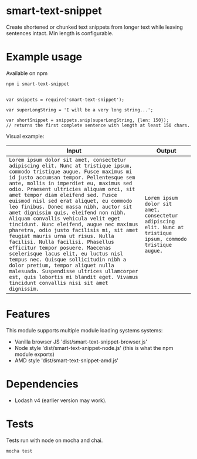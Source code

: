 smart-text-snippet
===================

Create shortened or chunked text snippets from longer text while leaving sentences intact. Min length is configurable.


Example usage
================

Available on npm

```bash
npm i smart-text-snippet
```


```javscript

var snippets = require('smart-text-snippet');

var superLongString = 'I will be a very long string...';

var shortSnippet = snippets.snip(superLongString, {len: 150});
// returns the first complete sentence with length at least 150 chars.

```


Visual example: 

| Input | Output | 
| ----- | ------ |
|``` Lorem ipsum dolor sit amet, consectetur adipiscing elit. Nunc at tristique ipsum, commodo tristique augue. Fusce maximus mi id justo accumsan tempor. Pellentesque sem ante, mollis in imperdiet eu, maximus sed odio. Praesent ultricies aliquam orci, sit amet tempor diam eleifend sed. Fusce euismod nisl sed erat aliquet, eu commodo leo finibus. Donec massa nibh, auctor sit amet dignissim quis, eleifend non nibh. Aliquam convallis vehicula velit eget tincidunt. Nunc eleifend, augue nec maximus pharetra, odio justo facilisis mi, sit amet feugiat mauris urna ut risus. Nulla facilisi. Nulla facilisi. Phasellus efficitur tempor posuere. Maecenas scelerisque lacus elit, eu luctus nisl tempus nec. Quisque sollicitudin nibh a dolor pretium, tempor aliquet nulla malesuada. Suspendisse ultrices ullamcorper est, quis lobortis mi blandit eget. Vivamus tincidunt convallis nisi sit amet dignissim. ```|```Lorem ipsum dolor sit amet, consectetur adipiscing elit. Nunc at tristique ipsum, commodo tristique augue.```|



Features
==========

This module supports multiple module loading systems systems:

 - Vanilla browser JS 'dist/smart-text-snippet-browser.js'
 - Node style 'dist/smart-text-snippet-node.js' (this is what the npm module exports)
 - AMD style 'dist/smart-text-snippet-amd.js'


Dependencies
=============

 - Lodash v4 (earlier version may work).


Tests
=====

Tests run with node on mocha and chai. 

```bash
mocha test
```
